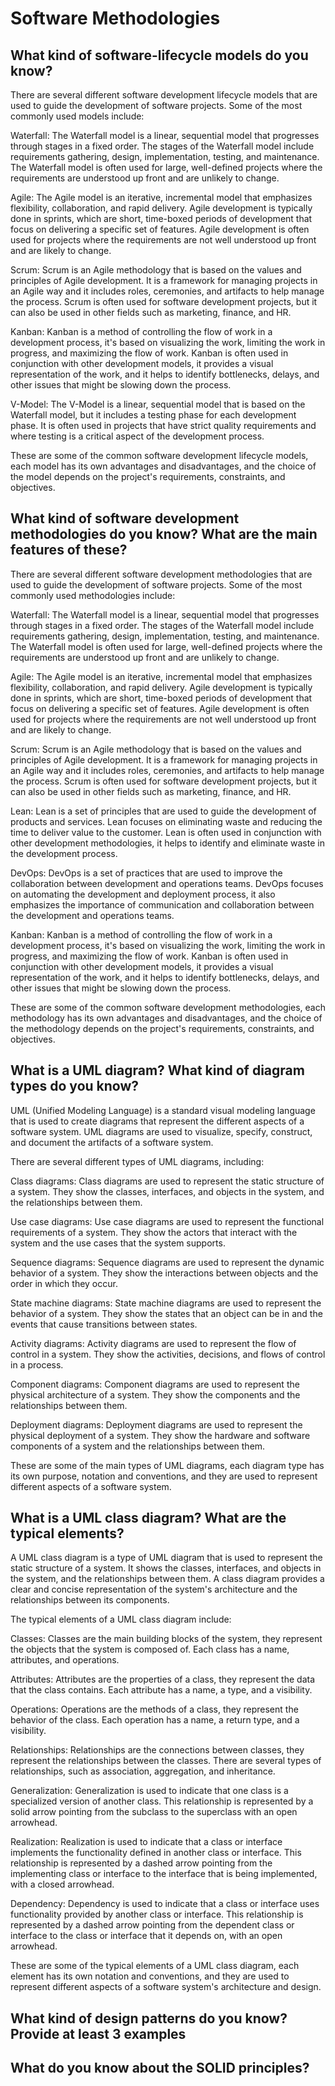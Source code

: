 # Software Methodologies

## What kind of software-lifecycle models do you know?

There are several different software development lifecycle models that are used to guide the development of software projects. Some of the most commonly used models include:

Waterfall: The Waterfall model is a linear, sequential model that progresses through stages in a fixed order. The stages of the Waterfall model include requirements gathering, design, implementation, testing, and maintenance. The Waterfall model is often used for large, well-defined projects where the requirements are understood up front and are unlikely to change.

Agile: The Agile model is an iterative, incremental model that emphasizes flexibility, collaboration, and rapid delivery. Agile development is typically done in sprints, which are short, time-boxed periods of development that focus on delivering a specific set of features. Agile development is often used for projects where the requirements are not well understood up front and are likely to change.

Scrum: Scrum is an Agile methodology that is based on the values and principles of Agile development. It is a framework for managing projects in an Agile way and it includes roles, ceremonies, and artifacts to help manage the process. Scrum is often used for software development projects, but it can also be used in other fields such as marketing, finance, and HR.

Kanban: Kanban is a method of controlling the flow of work in a development process, it's based on visualizing the work, limiting the work in progress, and maximizing the flow of work. Kanban is often used in conjunction with other development models, it provides a visual representation of the work, and it helps to identify bottlenecks, delays, and other issues that might be slowing down the process.

V-Model: The V-Model is a linear, sequential model that is based on the Waterfall model, but it includes a testing phase for each development phase. It is often used in projects that have strict quality requirements and where testing is a critical aspect of the development process.

These are some of the common software development lifecycle models, each model has its own advantages and disadvantages, and the choice of the model depends on the project's requirements, constraints, and objectives.

## What kind of software development methodologies do you know? What are the main features of these?

There are several different software development methodologies that are used to guide the development of software projects. Some of the most commonly used methodologies include:

Waterfall: The Waterfall model is a linear, sequential model that progresses through stages in a fixed order. The stages of the Waterfall model include requirements gathering, design, implementation, testing, and maintenance. The Waterfall model is often used for large, well-defined projects where the requirements are understood up front and are unlikely to change.

Agile: The Agile model is an iterative, incremental model that emphasizes flexibility, collaboration, and rapid delivery. Agile development is typically done in sprints, which are short, time-boxed periods of development that focus on delivering a specific set of features. Agile development is often used for projects where the requirements are not well understood up front and are likely to change.

Scrum: Scrum is an Agile methodology that is based on the values and principles of Agile development. It is a framework for managing projects in an Agile way and it includes roles, ceremonies, and artifacts to help manage the process. Scrum is often used for software development projects, but it can also be used in other fields such as marketing, finance, and HR.

Lean: Lean is a set of principles that are used to guide the development of products and services. Lean focuses on eliminating waste and reducing the time to deliver value to the customer. Lean is often used in conjunction with other development methodologies, it helps to identify and eliminate waste in the development process.

DevOps: DevOps is a set of practices that are used to improve the collaboration between development and operations teams. DevOps focuses on automating the development and deployment process, it also emphasizes the importance of communication and collaboration between the development and operations teams.

Kanban: Kanban is a method of controlling the flow of work in a development process, it's based on visualizing the work, limiting the work in progress, and maximizing the flow of work. Kanban is often used in conjunction with other development models, it provides a visual representation of the work, and it helps to identify bottlenecks, delays, and other issues that might be slowing down the process.

These are some of the common software development methodologies, each methodology has its own advantages and disadvantages, and the choice of the methodology depends on the project's requirements, constraints, and objectives.

## What is a UML diagram? What kind of diagram types do you know?

UML (Unified Modeling Language) is a standard visual modeling language that is used to create diagrams that represent the different aspects of a software system. UML diagrams are used to visualize, specify, construct, and document the artifacts of a software system.

There are several different types of UML diagrams, including:

Class diagrams: Class diagrams are used to represent the static structure of a system. They show the classes, interfaces, and objects in the system, and the relationships between them.

Use case diagrams: Use case diagrams are used to represent the functional requirements of a system. They show the actors that interact with the system and the use cases that the system supports.

Sequence diagrams: Sequence diagrams are used to represent the dynamic behavior of a system. They show the interactions between objects and the order in which they occur.

State machine diagrams: State machine diagrams are used to represent the behavior of a system. They show the states that an object can be in and the events that cause transitions between states.

Activity diagrams: Activity diagrams are used to represent the flow of control in a system. They show the activities, decisions, and flows of control in a process.

Component diagrams: Component diagrams are used to represent the physical architecture of a system. They show the components and the relationships between them.

Deployment diagrams: Deployment diagrams are used to represent the physical deployment of a system. They show the hardware and software components of a system and the relationships between them.

These are some of the main types of UML diagrams, each diagram type has its own purpose, notation and conventions, and they are used to represent different aspects of a software system.

## What is a UML class diagram? What are the typical elements?

A UML class diagram is a type of UML diagram that is used to represent the static structure of a system. It shows the classes, interfaces, and objects in the system, and the relationships between them. A class diagram provides a clear and concise representation of the system's architecture and the relationships between its components.

The typical elements of a UML class diagram include:

Classes: Classes are the main building blocks of the system, they represent the objects that the system is composed of. Each class has a name, attributes, and operations.

Attributes: Attributes are the properties of a class, they represent the data that the class contains. Each attribute has a name, a type, and a visibility.

Operations: Operations are the methods of a class, they represent the behavior of the class. Each operation has a name, a return type, and a visibility.

Relationships: Relationships are the connections between classes, they represent the relationships between the classes. There are several types of relationships, such as association, aggregation, and inheritance.

Generalization: Generalization is used to indicate that one class is a specialized version of another class. This relationship is represented by a solid arrow pointing from the subclass to the superclass with an open arrowhead.

Realization: Realization is used to indicate that a class or interface implements the functionality defined in another class or interface. This relationship is represented by a dashed arrow pointing from the implementing class or interface to the interface that is being implemented, with a closed arrowhead.

Dependency: Dependency is used to indicate that a class or interface uses functionality provided by another class or interface. This relationship is represented by a dashed arrow pointing from the dependent class or interface to the class or interface that it depends on, with an open arrowhead.

These are some of the typical elements of a UML class diagram, each element has its own notation and conventions, and they are used to represent different aspects of a software system's architecture and design.

## What kind of design patterns do you know? Provide at least 3 examples

## What do you know about the SOLID principles?
